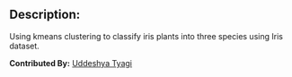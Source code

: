 ## Description:
Using kmeans clustering to classify iris plants into three species using Iris dataset.

**Contributed By:** [Uddeshya Tyagi](https://www.github.com/uddeshyatyagi)
